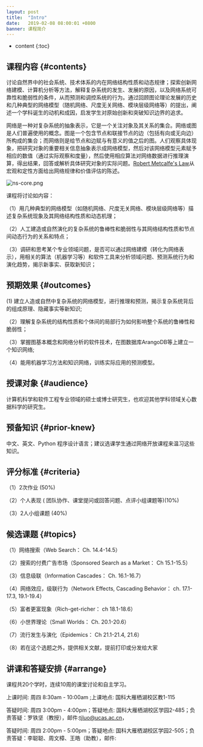 ```yaml
---
layout: post
title:  "Intro"
date:   2019-02-08 08:00:01 +0800
banner: 课程简介
---
```


* content
{:toc}

课程内容 {#contents}
-----
讨论自然界中的社会系统、技术体系的内在网络结构性质和动态规律；探索创新网络建模、计算机分析等方法，解释复杂系统的发生、发展的原因，以及网络系统可靠性和脆弱性的条件，从而预测和调控系统的行为。通过回顾图论理论发展的历史和几种典型的网络模型（随机网络、尺度无关网络、模块层级网络等）的提出，阐述一个学科诞生的动机和成因，启发学生对原始创新和突破知识边界的追求。

 网络是一种对复杂系统的抽象表示，它是一个关注对象及其关系的集合。网络或图是人们普遍使用的概念。图是一个包含节点和联接节点的边（包括有向或无向边）所构成的集合；而网络则是给节点和边赋与有意义的值之后的图。人们观察具体现象，把研究对象的重要相关信息抽象表示成网络模型，然后对该网络模型元素赋予相应的数值（通过实际观察和度量），然后使用相应算法对网络数据进行推理演算，得出结果，回答或解析具体研究对象的实际问题。[Robert Metcalfe's Law](https://en.wikipedia.org/wiki/Metcalfe%27s_law)从宏观和定性方面给出网络规律和价值评估的陈述。

![ns-core.png](https://tjluo-ucas.github.io/ns/static/img/ns-core.png)

课程将讨论如内容：

（1）用几种典型的网络模型（如随机网络、尺度无关网络、模块层级网络等）描述复杂系统现象及其网络结构性质和动态机理；

（2）人工建造或自然演化的复杂系统的鲁棒性和脆弱性与其网络结构性质和节点间动态行为的关系和特点；

（3）调研和思考某个专业领域问题，是否可以通过网络建模（转化为网络表示），用相关的算法（机器学习等）和软件工具来分析领域问题、预测系统行为和演化趋势，揭示新事实、获取新知识；


预期效果 {#outcomes}
---------------------------------

 (1) 建立人造或自然中复杂系统的网络模型，进行推理和预测，揭示复杂系统背后的组成原理、隐藏事实等新知识; 

（2）理解复杂系统的结构性质和个体间的局部行为如何影响整个系统的鲁棒性和脆弱性；

（3）掌握图基本概念和网络分析的软件技术，在图数据库ArangoDB等上建立一个知识网络;

（4）能用机器学习方法和知识网络，训练实际应用的预测模型。


授课对象 {#audience}
---------------------------
计算机科学和软件工程专业领域的硕士或博士研究生，也欢迎其他学科领域关心数据科学的研究生。

预备知识 {#prior-knew}
----------------------------
中文、英文、Python 程序设计语言；建议选课学生通过网络开放课程来温习这些知识。

评分标准 {#criteria}
---------------------------
（1）2次作业  (50%) 

（2）个人表现 ( 团队协作、课堂提问或回答问题、点评小组课题等)(10%) 

（3）2人小组课题 (40%) 

候选课题 {#topics}
---------------------------
（1）网络搜索（Web Search： Ch. 14.4-14.5）

（2）搜索的付费广告市场（Sponsored Search as a Market： Ch 15.1-15.5）

（3）信息级联（Information Cascades： Ch. 16.1-16.7）

（4）网络效应，级联行为（Network Effects, Cascading Behavior： ch. 17.1-17.3, 19.1-19.4）

（5）富者更富现象（Rich-get-richer： ch 18.1-18.6）

（6）小世界理论（Small Worlds： Ch. 20.1-20.6）

（7）流行发生与演化（Epidemics： Ch 21.1-21.4, 21.6）

（8）若在这个选题之外，提供相关文献，提前打印或分发给大家

讲课和答疑安排  {#arrange}
---------------------------
课程共20个学时，连续10周的课堂讨论和自主学习。

上课时间: 周四 8:30am - 10:00am ;上课地点: 国科大雁栖湖校区教1-115

答疑时间: 周四 3:00pm - 4:00pm；答疑地点: 国科大雁栖湖校区学园2-485；负责答疑：罗铁坚（教授），邮件:tjluo@ucas.ac.cn，

答疑时间: 周四 2:00pm - 5:00pm；答疑地点: 国科大雁栖湖校区学园2-505；负责答疑：李聪聪、周文樟、王皓（助教），邮件: